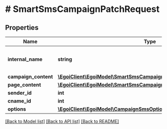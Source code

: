 # # SmartSmsCampaignPatchRequest

## Properties

Name | Type | Description | Notes
------------ | ------------- | ------------- | -------------
**internal_name** | **string** | SMS campaign internal name | [optional]
**campaign_content** | [**\EgoiClient\EgoiModel\SmartSmsCampaignPatchRequestCampaignContent**](SmartSmsCampaignPatchRequestCampaignContent.md) |  | [optional]
**page_content** | [**\EgoiClient\EgoiModel\SmartSmsCampaignPatchRequestPageContent**](SmartSmsCampaignPatchRequestPageContent.md) |  | [optional]
**sender_id** | **int** |  | [optional]
**cname_id** | **int** |  | [optional]
**options** | [**\EgoiClient\EgoiModel\CampaignSmsOptions**](CampaignSmsOptions.md) |  | [optional]

[[Back to Model list]](../../README.md#models) [[Back to API list]](../../README.md#endpoints) [[Back to README]](../../README.md)
